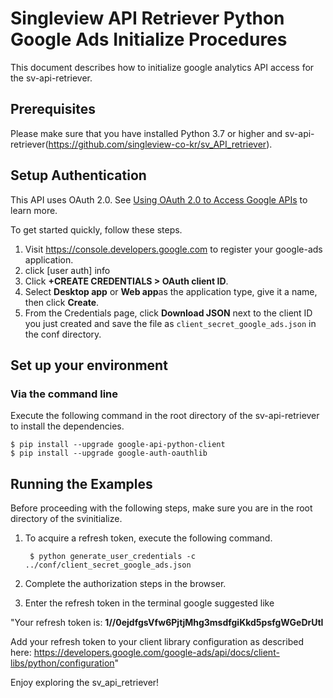 # Singleview API Retriever Python Google Ads Initialize Procedures

This document describes how to initialize google analytics API access for the sv-api-retriever.

## Prerequisites

Please make sure that you have installed Python 3.7 or higher and sv-api-retriever(https://github.com/singleview-co-kr/sv_API_retriever).

## Setup Authentication

This API uses OAuth 2.0. See [Using OAuth 2.0 to Access Google APIs](https://developers.google.com/identity/protocols/oauth2) to learn more.

To get started quickly, follow these steps.

1. Visit https://console.developers.google.com to register your google-ads application.
1. click [user auth] info
1. Click **+CREATE CREDENTIALS > OAuth client ID**.
1. Select **Desktop app** or **Web app**as the application type, give it a name, then click
   **Create**.
1. From the Credentials page, click **Download JSON** next to the client ID you just created and save the file as `client_secret_google_ads.json` in the conf directory.

## Set up your environment ##
### Via the command line ###

Execute the following command in the root directory of the sv-api-retriever to install the dependencies.

    $ pip install --upgrade google-api-python-client
    $ pip install --upgrade google-auth-oauthlib

## Running the Examples ##

Before proceeding with the following steps, make sure you are in the root directory of the svinitialize.

1. To acquire a refresh token, execute the following command.

        $ python generate_user_credentials -c ../conf/client_secret_google_ads.json

1. Complete the authorization steps in the browser.
1. Enter the refresh token in the terminal google suggested like

"Your refresh token is: **1//0ejdfgsVfw6PjtjMhg3msdfgiKkd5psfgWGeDrUtI**

Add your refresh token to your client library configuration as described here: https://developers.google.com/google-ads/api/docs/client-libs/python/configuration"

Enjoy exploring the sv_api_retriever!
